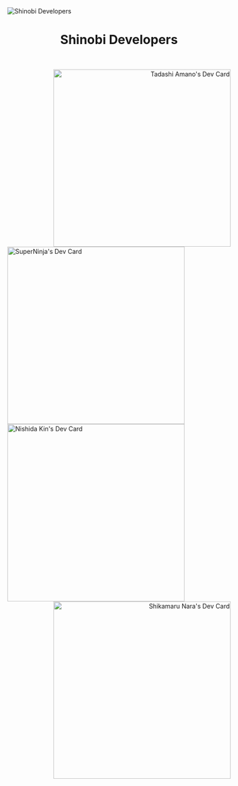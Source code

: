 <img src="https://user-images.githubusercontent.com/92864027/161680109-6e9d5ac2-b80d-47fb-ab62-85aa678cb8d8.jpg" alt="Shinobi Developers"/>
<h1 align="center">Shinobi Developers</h1>
<br>
<div>
<a href="https://app.daily.dev/Shinobi8894" align="right"><img align="right" src="https://api.daily.dev/devcards/cd5aaacc9d37450283741dcb3308ca57.png?r=9au" width="400" alt="Tadashi Amano's Dev Card"/></a>

<a href="https://app.daily.dev/superninja0119" align="left"><img align="left" src="https://api.daily.dev/devcards/95faa0a7b9b9486a8466fc7ac7d17093.png?r=v1u" width="400" alt="SuperNinja's Dev Card"/></a>
</div>
<br>
<br>
<br>
<br>
<br>
<br>
<br>
<br>
<br>
<br>
<br>
<br>
<br>
<br>
<br>
<br>
<br>
<br>
<br>
<br>
<br>
<br>
<br>
<br>
<br>
<br>
<br>
<br>
<div>  
<a href="https://app.daily.dev/Piranha20103" align="left"><img align="left" src="https://api.daily.dev/devcards/a1ef6ce5ea454c7db6003f8e78f927c2.png?r=iz3" width="400" alt="Nishida Kin's Dev Card"/></a>
<a href="https://app.daily.dev/ShikamaruNara" align="right"><img align="right" src="https://api.daily.dev/devcards/1fe408af03c34af697520f8aa096993e.png?r=pdh" width="400" alt="Shikamaru Nara's Dev Card"/></a>
</div>
